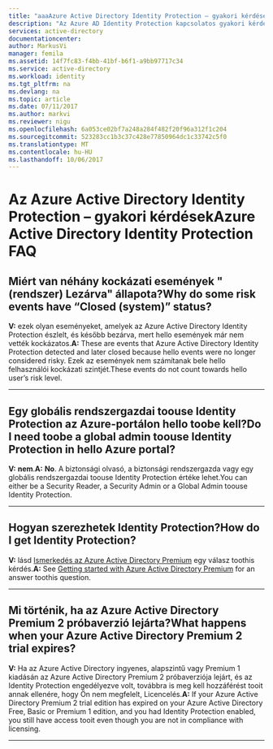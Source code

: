 ```yaml
---
title: "aaaAzure Active Directory Identity Protection – gyakori kérdések |} Microsoft Docs"
description: "Az Azure AD Identity Protection kapcsolatos gyakori kérdések"
services: active-directory
documentationcenter: 
author: MarkusVi
manager: femila
ms.assetid: 14f7fc83-f4bb-41bf-b6f1-a9bb97717c34
ms.service: active-directory
ms.workload: identity
ms.tgt_pltfrm: na
ms.devlang: na
ms.topic: article
ms.date: 07/11/2017
ms.author: markvi
ms.reviewer: nigu
ms.openlocfilehash: 6a053ce02bf7a248a284f482f20f96a312f1c204
ms.sourcegitcommit: 523283cc1b3c37c428e77850964dc1c33742c5f0
ms.translationtype: MT
ms.contentlocale: hu-HU
ms.lasthandoff: 10/06/2017
---
```

# <a name="azure-active-directory-identity-protection-faq"></a><span data-ttu-id="66316-103">Az Azure Active Directory Identity Protection – gyakori kérdések</span><span class="sxs-lookup"><span data-stu-id="66316-103">Azure Active Directory Identity Protection FAQ</span></span>


## <a name="why-do-some-risk-events-have-closed-system-status"></a><span data-ttu-id="66316-104">Miért van néhány kockázati események "(rendszer) Lezárva" állapota?</span><span class="sxs-lookup"><span data-stu-id="66316-104">Why do some risk events have “Closed (system)” status?</span></span>

<span data-ttu-id="66316-105">**V:** ezek olyan eseményeket, amelyek az Azure Active Directory Identity Protection észlelt, és később bezárva, mert hello események már nem vették kockázatos.</span><span class="sxs-lookup"><span data-stu-id="66316-105">**A:** These are events that Azure Active Directory Identity Protection detected and later closed because hello events were no longer considered risky.</span></span> <span data-ttu-id="66316-106">Ezek az események nem számítanak bele hello felhasználói kockázati szintjét.</span><span class="sxs-lookup"><span data-stu-id="66316-106">These events do not count towards hello user’s risk level.</span></span> 

---

## <a name="do-i-need-toobe-a-global-admin-toouse-identity-protection-in-hello-azure-portal"></a><span data-ttu-id="66316-107">Egy globális rendszergazdai toouse Identity Protection az Azure-portálon hello toobe kell?</span><span class="sxs-lookup"><span data-stu-id="66316-107">Do I need toobe a global admin toouse Identity Protection in hello Azure portal?</span></span>
<span data-ttu-id="66316-108">**V:** **nem**.</span><span class="sxs-lookup"><span data-stu-id="66316-108">**A:** **No**.</span></span> <span data-ttu-id="66316-109">A biztonsági olvasó, a biztonsági rendszergazda vagy egy globális rendszergazdai toouse Identity Protection értéke lehet.</span><span class="sxs-lookup"><span data-stu-id="66316-109">You can either be a Security Reader, a Security Admin or a Global Admin toouse Identity Protection.</span></span>

---

## <a name="how-do-i-get-identity-protection"></a><span data-ttu-id="66316-110">Hogyan szerezhetek Identity Protection?</span><span class="sxs-lookup"><span data-stu-id="66316-110">How do I get Identity Protection?</span></span>
<span data-ttu-id="66316-111">**V:** lásd [Ismerkedés az Azure Active Directory Premium](active-directory-get-started-premium.md) egy válasz toothis kérdés.</span><span class="sxs-lookup"><span data-stu-id="66316-111">**A:** See [Getting started with Azure Active Directory Premium](active-directory-get-started-premium.md) for an answer toothis question.</span></span>

---

## <a name="what-happens-when-your-azure-active-directory-premium-2-trial-expires"></a><span data-ttu-id="66316-112">Mi történik, ha az Azure Active Directory Premium 2 próbaverzió lejárta?</span><span class="sxs-lookup"><span data-stu-id="66316-112">What happens when your Azure Active Directory Premium 2 trial expires?</span></span>

<span data-ttu-id="66316-113">**V:** Ha az Azure Active Directory ingyenes, alapszintű vagy Premium 1 kiadásán az Azure Active Directory Premium 2 próbaverziója lejárt, és az Identity Protection engedélyezve volt, továbbra is meg kell hozzáférést tooit annak ellenére, hogy Ön nem megfelelt, Licencelés.</span><span class="sxs-lookup"><span data-stu-id="66316-113">**A:** If your Azure Active Directory Premium 2 trial edition has expired on your Azure Active Directory Free, Basic or Premium 1 edition, and you had Identity Protection enabled, you still have access tooit even though you are not in compliance with licensing.</span></span>

---

